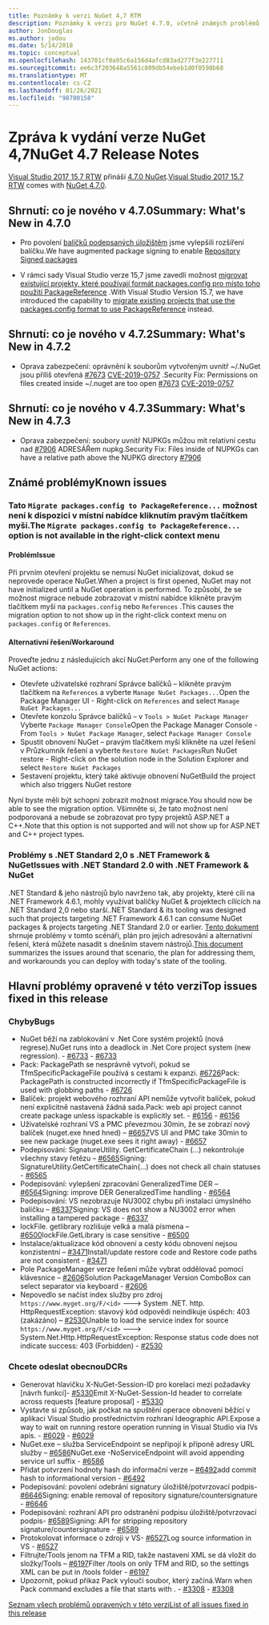```yaml
---
title: Poznámky k verzi NuGet 4,7 RTM
description: Poznámky k verzi pro NuGet 4.7.0, včetně známých problémů, oprav chyb, přidaných funkcí a chcete odeslat obecnou.
author: JonDouglas
ms.author: jodou
ms.date: 5/14/2018
ms.topic: conceptual
ms.openlocfilehash: 143781cf0a95c6a156d4afcd83ad277f3e227711
ms.sourcegitcommit: ee6c3f203648a5561c809db54ebeb1d0f0598b68
ms.translationtype: MT
ms.contentlocale: cs-CZ
ms.lasthandoff: 01/26/2021
ms.locfileid: "98780158"
---
```

# <a name="nuget-47-release-notes"></a><span data-ttu-id="337dc-103">Zpráva k vydání verze NuGet 4,7</span><span class="sxs-lookup"><span data-stu-id="337dc-103">NuGet 4.7 Release Notes</span></span>

<span data-ttu-id="337dc-104">[Visual Studio 2017 15,7 RTW](https://www.visualstudio.com/news/releasenotes/vs2017-relnotes) přináší [4.7.0 NuGet](https://dist.nuget.org/win-x86-commandline/v4.7.0/nuget.exe).</span><span class="sxs-lookup"><span data-stu-id="337dc-104">[Visual Studio 2017 15.7 RTW](https://www.visualstudio.com/news/releasenotes/vs2017-relnotes) comes with [NuGet 4.7.0](https://dist.nuget.org/win-x86-commandline/v4.7.0/nuget.exe).</span></span>

## <a name="summary-whats-new-in-470"></a><span data-ttu-id="337dc-105">Shrnutí: co je nového v 4.7.0</span><span class="sxs-lookup"><span data-stu-id="337dc-105">Summary: What's New in 4.7.0</span></span>

* <span data-ttu-id="337dc-106">Pro povolení [balíčků podepsaných úložištěm](https://github.com/NuGet/Home/wiki/Repository-Signatures) jsme vylepšili rozšíření balíčku.</span><span class="sxs-lookup"><span data-stu-id="337dc-106">We have augmented package signing to enable [Repository Signed packages](https://github.com/NuGet/Home/wiki/Repository-Signatures)</span></span>

* <span data-ttu-id="337dc-107">V rámci sady Visual Studio verze 15,7 jsme zavedli možnost [migrovat existující projekty, které používají formát packages.config pro místo toho použití PackageReference](../consume-packages/migrate-packages-config-to-package-reference.md) .</span><span class="sxs-lookup"><span data-stu-id="337dc-107">With Visual Studio Version 15.7, we have introduced the capability to [migrate existing projects that use the packages.config format to use PackageReference](../consume-packages/migrate-packages-config-to-package-reference.md) instead.</span></span>

## <a name="summary-whats-new-in-472"></a><span data-ttu-id="337dc-108">Shrnutí: co je nového v 4.7.2</span><span class="sxs-lookup"><span data-stu-id="337dc-108">Summary: What's New in 4.7.2</span></span>

* <span data-ttu-id="337dc-109">Oprava zabezpečení: oprávnění k souborům vytvořeným uvnitř ~/.NuGet jsou příliš otevřená [#7673](https://github.com/NuGet/Home/issues/7673) [CVE-2019-0757](https://portal.msrc.microsoft.com/en-us/security-guidance/advisory/CVE-2019-0757) .</span><span class="sxs-lookup"><span data-stu-id="337dc-109">Security Fix: Permissions on files created inside ~/.nuget are too open [#7673](https://github.com/NuGet/Home/issues/7673) [CVE-2019-0757](https://portal.msrc.microsoft.com/en-us/security-guidance/advisory/CVE-2019-0757)</span></span>

## <a name="summary-whats-new-in-473"></a><span data-ttu-id="337dc-110">Shrnutí: co je nového v 4.7.3</span><span class="sxs-lookup"><span data-stu-id="337dc-110">Summary: What's New in 4.7.3</span></span>

* <span data-ttu-id="337dc-111">Oprava zabezpečení: soubory uvnitř NUPKGs můžou mít relativní cestu nad [#7906](https://github.com/NuGet/Home/issues/7906) ADRESÁŘem nupkg.</span><span class="sxs-lookup"><span data-stu-id="337dc-111">Security Fix: Files inside of NUPKGs can have a relative path above the NUPKG directory [#7906](https://github.com/NuGet/Home/issues/7906)</span></span>

## <a name="known-issues"></a><span data-ttu-id="337dc-112">Známé problémy</span><span class="sxs-lookup"><span data-stu-id="337dc-112">Known issues</span></span>

### <a name="the-migrate-packagesconfig-to-packagereference-option-is-not-available-in-the-right-click-context-menu"></a><span data-ttu-id="337dc-113">Tato `Migrate packages.config to PackageReference...` možnost není k dispozici v místní nabídce kliknutím pravým tlačítkem myši.</span><span class="sxs-lookup"><span data-stu-id="337dc-113">The `Migrate packages.config to PackageReference...` option is not available in the right-click context menu</span></span>

#### <a name="issue"></a><span data-ttu-id="337dc-114">Problém</span><span class="sxs-lookup"><span data-stu-id="337dc-114">Issue</span></span>

<span data-ttu-id="337dc-115">Při prvním otevření projektu se nemusí NuGet inicializovat, dokud se neprovede operace NuGet.</span><span class="sxs-lookup"><span data-stu-id="337dc-115">When a project is first opened, NuGet may not have initialized until a NuGet operation is performed.</span></span> <span data-ttu-id="337dc-116">To způsobí, že se možnost migrace nebude zobrazovat v místní nabídce klikněte pravým tlačítkem myši na `packages.config` nebo `References` .</span><span class="sxs-lookup"><span data-stu-id="337dc-116">This causes the migration option to not show up in the right-click context menu on `packages.config` or `References`.</span></span>

#### <a name="workaround"></a><span data-ttu-id="337dc-117">Alternativní řešení</span><span class="sxs-lookup"><span data-stu-id="337dc-117">Workaround</span></span>

<span data-ttu-id="337dc-118">Proveďte jednu z následujících akcí NuGet:</span><span class="sxs-lookup"><span data-stu-id="337dc-118">Perform any one of the following NuGet actions:</span></span>
* <span data-ttu-id="337dc-119">Otevřete uživatelské rozhraní Správce balíčků – klikněte pravým tlačítkem na `References` a vyberte `Manage NuGet Packages...`</span><span class="sxs-lookup"><span data-stu-id="337dc-119">Open the Package Manager UI - Right-click on `References` and select `Manage NuGet Packages...`</span></span>
* <span data-ttu-id="337dc-120">Otevřete konzolu Správce balíčků – v `Tools > NuGet Package Manager` Vyberte `Package Manager Console`</span><span class="sxs-lookup"><span data-stu-id="337dc-120">Open the Package Manager Console - From `Tools > NuGet Package Manager`, select `Package Manager Console`</span></span>
* <span data-ttu-id="337dc-121">Spustit obnovení NuGet – pravým tlačítkem myši klikněte na uzel řešení v Průzkumník řešení a vyberte `Restore NuGet Packages`</span><span class="sxs-lookup"><span data-stu-id="337dc-121">Run NuGet restore - Right-click on the solution node in the Solution Explorer and select `Restore NuGet Packages`</span></span>
* <span data-ttu-id="337dc-122">Sestavení projektu, který také aktivuje obnovení NuGet</span><span class="sxs-lookup"><span data-stu-id="337dc-122">Build the project which also triggers NuGet restore</span></span>

<span data-ttu-id="337dc-123">Nyní byste měli být schopni zobrazit možnost migrace.</span><span class="sxs-lookup"><span data-stu-id="337dc-123">You should now be able to see the migration option.</span></span> <span data-ttu-id="337dc-124">Všimněte si, že tato možnost není podporovaná a nebude se zobrazovat pro typy projektů ASP.NET a C++.</span><span class="sxs-lookup"><span data-stu-id="337dc-124">Note that this option is not supported and will not show up for ASP.NET and C++ project types.</span></span>

### <a name="issues-with-net-standard-20-with-net-framework--nuget"></a><span data-ttu-id="337dc-125">Problémy s .NET Standard 2,0 s .NET Framework & NuGet</span><span class="sxs-lookup"><span data-stu-id="337dc-125">Issues with .NET Standard 2.0 with .NET Framework & NuGet</span></span>

<span data-ttu-id="337dc-126">.NET Standard & jeho nástrojů bylo navrženo tak, aby projekty, které cílí na .NET Framework 4.6.1, mohly využívat balíčky NuGet & projektech cílících na .NET Standard 2,0 nebo starší.</span><span class="sxs-lookup"><span data-stu-id="337dc-126">.NET Standard & its tooling was designed such that projects targeting .NET Framework 4.6.1 can consume NuGet packages & projects targeting .NET Standard 2.0 or earlier.</span></span> <span data-ttu-id="337dc-127">[Tento dokument](https://github.com/dotnet/standard/issues/481) shrnuje problémy v tomto scénáři, plán pro jejich adresování a alternativní řešení, která můžete nasadit s dnešním stavem nástrojů.</span><span class="sxs-lookup"><span data-stu-id="337dc-127">[This document](https://github.com/dotnet/standard/issues/481) summarizes the issues around that scenario, the plan for addressing them, and workarounds you can deploy with today's state of the tooling.</span></span>

## <a name="top-issues-fixed-in-this-release"></a><span data-ttu-id="337dc-128">Hlavní problémy opravené v této verzi</span><span class="sxs-lookup"><span data-stu-id="337dc-128">Top issues fixed in this release</span></span>

### <a name="bugs"></a><span data-ttu-id="337dc-129">Chyby</span><span class="sxs-lookup"><span data-stu-id="337dc-129">Bugs</span></span>

* <span data-ttu-id="337dc-130">NuGet běží na zablokování v .Net Core systém projektů (nová regrese).</span><span class="sxs-lookup"><span data-stu-id="337dc-130">NuGet runs into a deadlock in .Net Core project system (new regression).</span></span><span data-ttu-id="337dc-131"> - [#6733](https://github.com/NuGet/Home/issues/6733)</span><span class="sxs-lookup"><span data-stu-id="337dc-131"> - [#6733](https://github.com/NuGet/Home/issues/6733)</span></span>
* <span data-ttu-id="337dc-132">Pack: PackagePath se nesprávně vytvoří, pokud se TfmSpecificPackageFile používá s cestami k expanzi. [#6726](https://github.com/NuGet/Home/issues/6726)</span><span class="sxs-lookup"><span data-stu-id="337dc-132">Pack: PackagePath is constructed incorrectly if TfmSpecificPackageFile is used with globbing paths - [#6726](https://github.com/NuGet/Home/issues/6726)</span></span>
* <span data-ttu-id="337dc-133">Balíček: projekt webového rozhraní API nemůže vytvořit balíček, pokud není explicitně nastavená žádná sada.</span><span class="sxs-lookup"><span data-stu-id="337dc-133">Pack: web api project cannot create package unless ispackable is explicitly set.</span></span><span data-ttu-id="337dc-134"> - [#6156](https://github.com/NuGet/Home/issues/6156)</span><span class="sxs-lookup"><span data-stu-id="337dc-134"> - [#6156](https://github.com/NuGet/Home/issues/6156)</span></span>
* <span data-ttu-id="337dc-135">Uživatelské rozhraní VS a PMC převezmou 30min, že se zobrazí nový balíček (nuget.exe hned hned) – [#6657](https://github.com/NuGet/Home/issues/6657)</span><span class="sxs-lookup"><span data-stu-id="337dc-135">VS UI and PMC take 30min to see new package (nuget.exe sees it right away) - [#6657](https://github.com/NuGet/Home/issues/6657)</span></span>
* <span data-ttu-id="337dc-136">Podepisování: SignatureUtility. GetCertificateChain (...) nekontroluje všechny stavy řetězu – [#6565](https://github.com/NuGet/Home/issues/6565)</span><span class="sxs-lookup"><span data-stu-id="337dc-136">Signing:  SignatureUtility.GetCertificateChain(...) does not check all chain statuses - [#6565](https://github.com/NuGet/Home/issues/6565)</span></span>
* <span data-ttu-id="337dc-137">Podepisování: vylepšení zpracování GeneralizedTime DER – [#6564](https://github.com/NuGet/Home/issues/6564)</span><span class="sxs-lookup"><span data-stu-id="337dc-137">Signing:  improve DER GeneralizedTime handling - [#6564](https://github.com/NuGet/Home/issues/6564)</span></span>
* <span data-ttu-id="337dc-138">Podepisování: VS nezobrazuje NU3002 chybu při instalaci úmyslného balíčku – [#6337](https://github.com/NuGet/Home/issues/6337)</span><span class="sxs-lookup"><span data-stu-id="337dc-138">Signing: VS does not show a NU3002 error when installing a tampered package - [#6337](https://github.com/NuGet/Home/issues/6337)</span></span>
* <span data-ttu-id="337dc-139">lockFile. getlibrary rozlišuje velká a malá písmena – [#6500](https://github.com/NuGet/Home/issues/6500)</span><span class="sxs-lookup"><span data-stu-id="337dc-139">lockFile.GetLibrary is case sensitive - [#6500](https://github.com/NuGet/Home/issues/6500)</span></span>
* <span data-ttu-id="337dc-140">Instalace/aktualizace kód obnovení a cesty kódu obnovení nejsou konzistentní – [#3471](https://github.com/NuGet/Home/issues/3471)</span><span class="sxs-lookup"><span data-stu-id="337dc-140">Install/update restore code and Restore code paths are not consistent - [#3471](https://github.com/NuGet/Home/issues/3471)</span></span>
* <span data-ttu-id="337dc-141">Pole PackageManager verze řešení může vybrat oddělovač pomocí klávesnice – [#2606](https://github.com/NuGet/Home/issues/2606)</span><span class="sxs-lookup"><span data-stu-id="337dc-141">Solution PackageManager Version ComboBox can select separator via keyboard - [#2606](https://github.com/NuGet/Home/issues/2606)</span></span>
* <span data-ttu-id="337dc-142">Nepovedlo se načíst index služby pro zdroj `https://www.myget.org/F/<id>` ---> System .NET. http. HttpRequestException: stavový kód odpovědi neindikuje úspěch: 403 (zakázáno) – [#2530](https://github.com/NuGet/Home/issues/2530)</span><span class="sxs-lookup"><span data-stu-id="337dc-142">Unable to load the service index for source `https://www.myget.org/F/<id>` ---> System.Net.Http.HttpRequestException: Response status code does not indicate success: 403 (Forbidden) - [#2530](https://github.com/NuGet/Home/issues/2530)</span></span>

### <a name="dcrs"></a><span data-ttu-id="337dc-143">Chcete odeslat obecnou</span><span class="sxs-lookup"><span data-stu-id="337dc-143">DCRs</span></span>

* <span data-ttu-id="337dc-144">Generovat hlavičku X-NuGet-Session-ID pro korelaci mezi požadavky [návrh funkcí]- [#5330](https://github.com/NuGet/Home/issues/5330)</span><span class="sxs-lookup"><span data-stu-id="337dc-144">Emit X-NuGet-Session-Id header to correlate across requests [feature proposal] - [#5330](https://github.com/NuGet/Home/issues/5330)</span></span>
* <span data-ttu-id="337dc-145">Vystavte si způsob, jak počkat na spuštění operace obnovení běžící v aplikaci Visual Studio prostřednictvím rozhraní Ideographic API.</span><span class="sxs-lookup"><span data-stu-id="337dc-145">Expose a way to wait on running restore operation running in Visual Studio via IVs apis.</span></span><span data-ttu-id="337dc-146"> - [#6029](https://github.com/NuGet/Home/issues/6029)</span><span class="sxs-lookup"><span data-stu-id="337dc-146"> - [#6029](https://github.com/NuGet/Home/issues/6029)</span></span>
* <span data-ttu-id="337dc-147">NuGet.exe – služba ServiceEndpoint se nepřipojí k příponě adresy URL služby – [#6586](https://github.com/NuGet/Home/issues/6586)</span><span class="sxs-lookup"><span data-stu-id="337dc-147">NuGet.exe -NoServiceEndpoint will avoid appending service url suffix - [#6586](https://github.com/NuGet/Home/issues/6586)</span></span>
* <span data-ttu-id="337dc-148">Přidat potvrzení hodnoty hash do informační verze – [#6492](https://github.com/NuGet/Home/issues/6492)</span><span class="sxs-lookup"><span data-stu-id="337dc-148">add commit hash to informational version - [#6492](https://github.com/NuGet/Home/issues/6492)</span></span>
* <span data-ttu-id="337dc-149">Podepisování: povolení odebrání signatury úložiště/potvrzovací podpis- [#6646](https://github.com/NuGet/Home/issues/6646)</span><span class="sxs-lookup"><span data-stu-id="337dc-149">Signing:  enable removal of repository signature/countersignature - [#6646](https://github.com/NuGet/Home/issues/6646)</span></span>
* <span data-ttu-id="337dc-150">Podepisování: rozhraní API pro odstranění podpisu úložiště/potvrzovací podpis- [#6589](https://github.com/NuGet/Home/issues/6589)</span><span class="sxs-lookup"><span data-stu-id="337dc-150">Signing:  API for stripping repository signature/countersignature - [#6589](https://github.com/NuGet/Home/issues/6589)</span></span>
* <span data-ttu-id="337dc-151">Protokolovat informace o zdroji v VS- [#6527](https://github.com/NuGet/Home/issues/6527)</span><span class="sxs-lookup"><span data-stu-id="337dc-151">Log source information in VS - [#6527](https://github.com/NuGet/Home/issues/6527)</span></span>
* <span data-ttu-id="337dc-152">Filtrujte/Tools jenom na TFM a RID, takže nastavení XML se dá vložit do složky/Tools – [#6197](https://github.com/NuGet/Home/issues/6197)</span><span class="sxs-lookup"><span data-stu-id="337dc-152">Filter /tools on only TFM and RID, so the settings XML can be put in /tools folder - [#6197](https://github.com/NuGet/Home/issues/6197)</span></span>
* <span data-ttu-id="337dc-153">Upozornit, pokud příkaz Pack vyloučí soubor, který začíná.</span><span class="sxs-lookup"><span data-stu-id="337dc-153">Warn when Pack command excludes a file that starts with .</span></span><span data-ttu-id="337dc-154">  - [#3308](https://github.com/NuGet/Home/issues/3308)</span><span class="sxs-lookup"><span data-stu-id="337dc-154">  - [#3308](https://github.com/NuGet/Home/issues/3308)</span></span>

[<span data-ttu-id="337dc-155">Seznam všech problémů opravených v této verzi</span><span class="sxs-lookup"><span data-stu-id="337dc-155">List of all issues fixed in this release</span></span>](https://github.com/NuGet/Home/issues?q=is%3Aissue+is%3Aclosed+milestone%3A%224.7")
